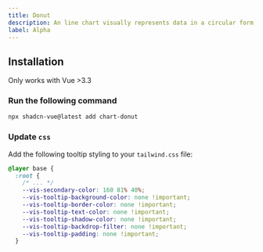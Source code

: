 ```yaml
---
title: Donut
description: An line chart visually represents data in a circular form, similar to a pie chart but with a central void, emphasizing proportions within categories.
label: Alpha
---
```


<ComponentPreview name="DonutChartDemo"  />

## Installation

<Callout>
Only works with Vue >3.3
</Callout>

<Steps>

### Run the following command

```bash
npx shadcn-vue@latest add chart-donut
```

### Update `css`

Add the following tooltip styling to your `tailwind.css` file:

```css
@layer base {
  :root {
    /* ... */
    --vis-secondary-color: 160 81% 40%;
    --vis-tooltip-background-color: none !important;
    --vis-tooltip-border-color: none !important;
    --vis-tooltip-text-color: none !important;
    --vis-tooltip-shadow-color: none !important;
    --vis-tooltip-backdrop-filter: none !important;
    --vis-tooltip-padding: none !important;
  }
```

</Steps>
